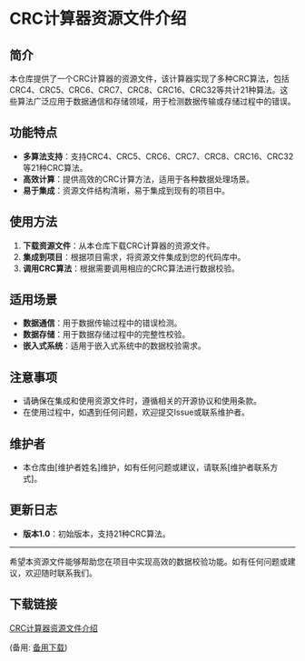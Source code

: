 # CRC计算器资源文件介绍

## 简介
本仓库提供了一个CRC计算器的资源文件，该计算器实现了多种CRC算法，包括CRC4、CRC5、CRC6、CRC7、CRC8、CRC16、CRC32等共计21种算法。这些算法广泛应用于数据通信和存储领域，用于检测数据传输或存储过程中的错误。

## 功能特点
- **多算法支持**：支持CRC4、CRC5、CRC6、CRC7、CRC8、CRC16、CRC32等21种CRC算法。
- **高效计算**：提供高效的CRC计算方法，适用于各种数据处理场景。
- **易于集成**：资源文件结构清晰，易于集成到现有的项目中。

## 使用方法
1. **下载资源文件**：从本仓库下载CRC计算器的资源文件。
2. **集成到项目**：根据项目需求，将资源文件集成到您的代码库中。
3. **调用CRC算法**：根据需要调用相应的CRC算法进行数据校验。

## 适用场景
- **数据通信**：用于数据传输过程中的错误检测。
- **数据存储**：用于数据存储过程中的完整性校验。
- **嵌入式系统**：适用于嵌入式系统中的数据校验需求。

## 注意事项
- 请确保在集成和使用资源文件时，遵循相关的开源协议和使用条款。
- 在使用过程中，如遇到任何问题，欢迎提交Issue或联系维护者。

## 维护者
- 本仓库由[维护者姓名]维护，如有任何问题或建议，请联系[维护者联系方式]。

## 更新日志
- **版本1.0**：初始版本，支持21种CRC算法。

---

希望本资源文件能够帮助您在项目中实现高效的数据校验功能。如有任何问题或建议，欢迎随时联系我们。

## 下载链接
[CRC计算器资源文件介绍](https://pan.quark.cn/s/725ab1e6dc79) 

(备用: [备用下载](https://pan.baidu.com/s/1EKgTUsCeKxyWn3E50GvViA?pwd=1234))

